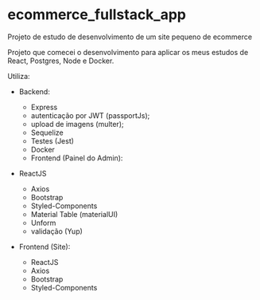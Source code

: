 # ecommerce_fullstack_app
Projeto de estudo de desenvolvimento de um site pequeno de ecommerce


Projeto que comecei o desenvolvimento para aplicar os meus estudos de React, Postgres, Node e Docker.

Utiliza:

  - Backend:
    - Express
    - autenticação por JWT (passportJs);
    - upload de imagens (multer);
    - Sequelize
    - Testes (Jest)
    - Docker
    - Frontend (Painel do Admin):

  - ReactJS
    - Axios
    - Bootstrap
    - Styled-Components
    - Material Table (materialUI)
    - Unform
    - validação (Yup)

  - Frontend (Site):
    - ReactJS
    - Axios
    - Bootstrap
    - Styled-Components
